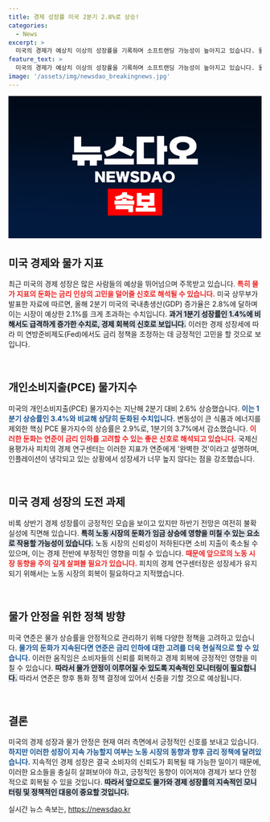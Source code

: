 ```yaml
---
title: 경제 성장률 미국 2분기 2.8%로 상승!
categories:
  - News
excerpt: >
  미국의 경제가 예상치 이상의 성장률을 기록하며 소프트랜딩 가능성이 높아지고 있습니다. 물가 지표 둔화로 금리 인하 기대감이 커지는 가운데, 2분기 GDP는 2.8% 증가, 연준에겐 긍정적 신호입니다. 하지만 하반기 노동 시장 둔화가 변수로 남아 있어 주목이 필요합니다.
feature_text: >
  미국의 경제가 예상치 이상의 성장률을 기록하며 소프트랜딩 가능성이 높아지고 있습니다. 물가 지표 둔화로 금리 인하 기대감이 커지는 가운데, 2분기 GDP는 2.8% 증가, 연준에겐 긍정적 신호입니다. 하지만 하반기 노동 시장 둔화가 변수로 남아 있어 주목이 필요합니다.
image: '/assets/img/newsdao_breakingnews.jpg'
---
```


<p><img src="/assets/img/newsdao_breakingnews.jpg" alt="ontimetimes 속보" /></p>

<h2 data-ke-size="size26">미국 경제와 물가 지표</h2>

<p data-ke-size="size16">최근 미국의 경제 성장은 많은 사람들의 예상을 뛰어넘으며 주목받고 있습니다. <b><span style="color: #ee2323;">특히 물가 지표의 둔화는 금리 인상의 고민을 덜어줄 신호로 해석될 수 있습니다.</span></b> 미국 상무부가 발표한 자료에 따르면, 올해 2분기 미국의 국내총생산(GDP) 증가율은 2.8%에 달하며 이는 시장이 예상한 2.1%를 크게 초과하는 수치입니다. <b><span style="background-color: #21538527;">과거 1분기 성장률인 1.4%에 비해서도 급격하게 증가한 수치로, 경제 회복의 신호로 보입니다.</span></b> 이러한 경제 성장세에 따라 미 연방준비제도(Fed)에서도 금리 정책을 조정하는 데 긍정적인 고민을 할 것으로 보입니다.</p>

<p data-ke-size="size16">&nbsp;</p>

<h2 data-ke-size="size26">개인소비지출(PCE) 물가지수</h2>

<p data-ke-size="size16">미국의 개인소비지출(PCE) 물가지수는 지난해 2분기 대비 2.6% 상승했습니다. <b><span style="color: #1a5490;">이는 1분기 상승률인 3.4%와 비교해 상당히 둔화된 수치입니다.</span></b> 변동성이 큰 식품과 에너지를 제외한 핵심 PCE 물가지수의 상승률은 2.9%로, 1분기의 3.7%에서 감소했습니다. <b><span style="color: #ee2323;">이러한 둔화는 연준이 금리 인하를 고려할 수 있는 좋은 신호로 해석되고 있습니다.</span></b> 국제신용평가사 피치의 경제 연구센터는 이러한 지표가 연준에게 '완벽한 것'이라고 설명하며, 인플레이션이 냉각되고 있는 상황에서 성장세가 너무 높지 않다는 점을 강조했습니다.</p>

<p data-ke-size="size16">&nbsp;</p>

<h2 data-ke-size="size26">미국 경제 성장의 도전 과제</h2>

<p data-ke-size="size16">비록 상반기 경제 성장률이 긍정적인 모습을 보이고 있지만 하반기 전망은 여전히 불확실성에 직면해 있습니다. <b><span style="background-color: #21538527;">특히 노동 시장의 둔화가 임금 상승에 영향을 미칠 수 있는 요소로 작용할 가능성이 있습니다.</span></b> 노동 시장의 신뢰성이 저하된다면 소비 지출이 축소될 수 있으며, 이는 경제 전반에 부정적인 영향을 미칠 수 있습니다. <b><span style="color: #ee2323;"> 때문에 앞으로의 노동 시장 동향을 주의 깊게 살펴볼 필요가 있습니다.</span></b> 피치의 경제 연구센터장은 성장세가 유지되기 위해서는 노동 시장의 회복이 필요하다고 지적했습니다.</p>

<p data-ke-size="size16">&nbsp;</p>

<h2 data-ke-size="size26">물가 안정을 위한 정책 방향</h2>

<p data-ke-size="size16">미국 연준은 물가 상승률을 안정적으로 관리하기 위해 다양한 정책을 고려하고 있습니다. <b><span style="color: #1a5490;">물가의 둔화가 지속된다면 연준은 금리 인하에 대한 고려를 더욱 현실적으로 할 수 있습니다.</span></b> 이러한 움직임은 소비자들의 신뢰를 회복하고 경제 회복에 긍정적인 영향을 미칠 수 있습니다. <b><span style="background-color: #21538527;">따라서 물가 안정이 이루어질 수 있도록 지속적인 모니터링이 필요합니다.</span></b> 따라서 연준은 향후 통화 정책 결정에 있어서 신중을 기할 것으로 예상됩니다.</p>

<p data-ke-size="size16">&nbsp;</p>

<h2 data-ke-size="size26">결론</h2>

<p data-ke-size="size16">미국의 경제 성장과 물가 안정은 현재 여러 측면에서 긍정적인 신호를 보내고 있습니다. <b><span style="color: #1a5490;">하지만 이러한 성장이 지속 가능할지 여부는 노동 시장의 동향과 향후 금리 정책에 달려있습니다.</span></b> 지속적인 경제 성장은 결국 소비자의 신뢰도가 회복될 때 가능한 일이기 때문에, 이러한 요소들을 충실히 살펴보아야 하고, 긍정적인 동향이 이어져야 경제가 보다 안정적으로 회복될 수 있을 것입니다. <b><span style="background-color: #21538527;">따라서 앞으로도 물가와 경제 성장률의 지속적인 모니터링 및 정책적인 대응이 중요할 것입니다.</span></b></p>
실시간 뉴스 속보는, <a href="https://newsdao.kr" rel="dofollow">https://newsdao.kr</a>


